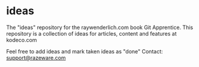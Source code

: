 # ideas
The "ideas" repository for the raywenderlich.com book Git Apprentice.
This repository is a collection of ideas for articles, content and features at kodeco.com

Feel free to add ideas and mark taken ideas as "done"
Contact: support@razeware.com

